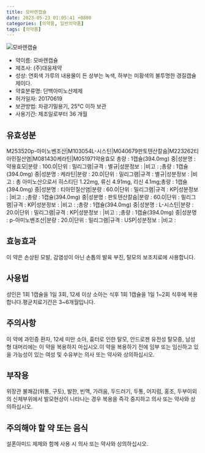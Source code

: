 ```yaml
---
title: 모바렌캡슐
date: 2023-05-23 01:05:41 +0800
categories: [의약품, 일반의약품]
tags: [의약품]
---
```

![모바렌캡슐](https://nedrug.mfds.go.kr/pbp/cmn/itemImageDownload/151973917096800109)

- 약이름: 모바렌캡슐
- 제조사: (주)대웅제약
- 성상: 연회색 가루의 내용물이 든 상부는 녹색, 하부는 미황색의 불투명한 경질캡슐제이다.
- 약효분류명: 단백아미노산제제
- 허가일자: 20170619
- 보관방법: 차광기밀용기, 25℃ 이하 보관
- 사용기간: 제조일로부터 36 개월
## 유효성분
M253520p-아미노벤조산|M103054L-시스틴|M040679판토텐산칼슘|M223262티아민질산염|M081430케라틴|M051971약용효모
총량 : 1캡슐(394.0mg) 중|성분명 : 약용효모|분량 : 100.0|단위 : 밀리그램|규격 : 별규|성분정보 : |비고 : ;총량 : 1캡슐(394.0mg) 중|성분명 : 케라틴|분량 : 20.0|단위 : 밀리그램|규격 : 별규|성분정보 : |비고 : 총 아미노산으로서 히스티딘 1.22mg, 류신 4.91mg, 리신 4.1mg;총량 : 1캡슐(394.0mg) 중|성분명 : 티아민질산염|분량 : 60.0|단위 : 밀리그램|규격 : KP|성분정보 : |비고 : ;총량 : 1캡슐(394.0mg) 중|성분명 : 판토텐산칼슘|분량 : 60.0|단위 : 밀리그램|규격 : KP|성분정보 : |비고 : ;총량 : 1캡슐(394.0mg) 중|성분명 : L-시스틴|분량 : 20.0|단위 : 밀리그램|규격 : KP|성분정보 : |비고 : ;총량 : 1캡슐(394.0mg) 중|성분명 : p-아미노벤조산|분량 : 20.0|단위 : 밀리그램|규격 : USP|성분정보 : |비고 :
## 효능효과
이 약은 손상된 모발, 감염성이 아닌 손톱의 발육 부진, 탈모의 보조치료에 사용합니다.
## 사용법
성인은 1회 1캡슐을 1일 3회, 12세 이상 소아는 식후 1회 1캡슐을 1일 1~2회 식후에 복용합니다.평균치료기간은 3~6개월입니다.
## 주의사항
이 약에 과민증 환자, 12세 미만 소아, 흉터로 인한 탈모, 안드로젠 유전성 탈모증, 남성형 대머리에는 이 약을 복용하지 마십시오.이 약을 복용하기 전에 임부 또는 임신하고 있을 가능성이 있는 여성 및 수유부는 의사 또는 약사와 상의하십시오.
## 부작용
위장관 불쾌감(위통, 구토), 발한, 빈맥, 가려움, 두드러기, 두통, 어지럼, 홍조, 두부이외의 신체부위에서 발모현상이 나타나는 경우 복용을 즉각 중지하고 의사 또는 약사와 상의하십시오.
## 주의해야 할 약 또는 음식
설폰아미드 제제와 함께 사용 시 의사 또는 약사와 상의하십시오.
